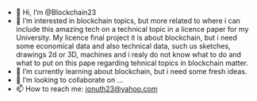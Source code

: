- 👋 Hi, I’m @Blockchain23
- 👀 I’m interested in blockchain topics, but more related to where i can include this amazing tech on a technical topic in a licence paper for my University. My licence final project it is about blockchain, but i need some economical data and also technical data, such us sketches, drawings 2d or 3D, machines and i realy do not know what to do and what to put on this pape regarding tehnical topics in blockchain matter.
- 🌱 I’m currently learning about blockchain, but i need some fresh ideas.
- 💞️ I’m looking to collaborate on ...
- 📫 How to reach me: ionuth23@yahoo.com

<!---
Blockchain23/Blockchain23 is a ✨ special ✨ repository because its `README.md` (this file) appears on your GitHub profile.
You can click the Preview link to take a look at your changes.
--->
